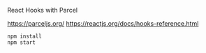 React Hooks with Parcel

https://parceljs.org/
https://reactjs.org/docs/hooks-reference.html

```
npm install
npm start
```
